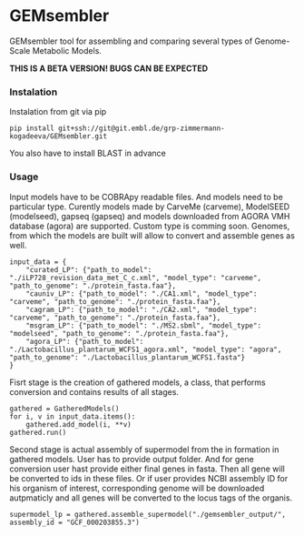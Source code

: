 
# GEMsembler

GEMsembler tool for assembling and comparing several types of Genome-Scale Metabolic
Models. 

**THIS IS A BETA VERSION! BUGS CAN BE EXPECTED**

### Instalation

Instalation from git via pip
```
pip install git+ssh://git@git.embl.de/grp-zimmermann-kogadeeva/GEMsembler.git
```

You also have to install BLAST in advance

### Usage

Input models have to be COBRApy readable files. And models need to be particular type. Curently models made by CarveMe (carveme), ModelSEED (modelseed), gapseq (gapseq) and models downloaded from AGORA VMH database (agora) are supported. Custom type is comming soon. Genomes, from which the models are built will allow to convert and assemble genes as well.

```
input_data = {
    "curated_LP": {"path_to_model": "./iLP728_revision_data_met_C_c.xml", "model_type": "carveme", "path_to_genome": "./protein_fasta.faa"},
    "cauniv_LP": {"path_to_model": "./CA1.xml", "model_type": "carveme", "path_to_genome": "./protein_fasta.faa"},
    "cagram_LP": {"path_to_model": "./CA2.xml", "model_type": "carveme", "path_to_genome": "./protein_fasta.faa"},
    "msgram_LP": {"path_to_model": "./MS2.sbml", "model_type": "modelseed", "path_to_genome": "./protein_fasta.faa"},
    "agora_LP": {"path_to_model": "./Lactobacillus_plantarum_WCFS1_agora.xml", "model_type": "agora", "path_to_genome": "./Lactobacillus_plantarum_WCFS1.fasta"}
}
```

Fisrt stage is the creation of gathered models, a class, that performs conversion and contains results of all stages.

```
gathered = GatheredModels()
for i, v in input_data.items():
    gathered.add_model(i, **v)
gathered.run()

```

Second stage is actual assembly of supermodel from the in formation in gathered models. User has to provide output folder. And for gene conversion user hast provide either final genes in fasta. Then all gene will be converted to ids in these files. Or if user provides NCBI assembly ID for his organism of interest, corresponding genome will be downloaded autpmaticly and all genes will be converted to the locus tags of the organis.
```
supermodel_lp = gathered.assemble_supermodel("./gemsembler_output/", assembly_id = "GCF_000203855.3")
```
